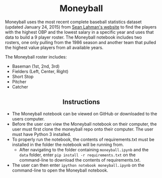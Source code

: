 # <div align="center">Moneyball</div>

Moneyball uses the most recent complete baseball statistics dataset (updated January 24, 2015) from [Sean Lahman's website](http://www.seanlahman.com/baseball-archive/statistics/) to find the players with the highest OBP and the lowest salary in a specific year and uses that data to build a 9 player roster. The Moneyball notebook includes two rosters, one only pulling from the 1986 season and another team that pulled the highest value players from all available years.

The Moneyball roster includes:
* Baseman (1st, 2nd, 3rd)
* Fielders (Left, Center, Right)
* Short Stop
* Pitcher
* Catcher

## <div align="center">Instructions</div>

* The Moneyball notebook can be viewed on GitHub or downloaded to the users computer.
* Before the user can view the Moneyball notebook on their computer, the user must first clone the moneyball repo onto their computer. The user must have Python 3 installed.
* To properly run the notebook, the contents of requirements.txt must be installed in the folder the notebook will be running from.
  * After navigating to the folder containing `moneyball.ipynb` and the `data` folder, enter `pip install -r requirements.txt` on the command-line to download the contents of requirements.txt.
* The user can then enter `ipython notebook moneyball.ipynb` on the command-line to open the Moneyball notebook.
